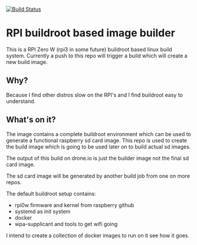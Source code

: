 
[![Build Status](https://cloud.drone.io/api/badges/TinHead/rpi-sd-builder/status.svg)](https://cloud.drone.io/TinHead/rpi-sd-builder)

# RPI buildroot based image builder

This is a RPI Zero W (rpi3 in some future) buildroot based linux build system.
Currently a push to this repo will trigger a build which will create a new build image.

## Why?

Because I find other distros slow on the RPI's and I find buildroot easy to understand.

## What's on it?

The image contains a complete buildroot environment which can be used to generate a functional raspberry sd card image.
This repo is used to create the build image which is going to be used later on to build actual sd images.

The output of this build on drone.io is just the builder image not the final sd card image.

The sd card image will be generated by another build job from one on more repos.

The default buildroot setup contains:

- rpi0w firmware and kernel from raspberry github
- systemd as init system
- docker
- wpa-supplicant and tools to get wifi going 

I intend to create a collection of docker images to run on it see how it goes.